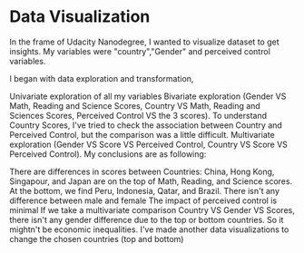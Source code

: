 # Data Visualization
In the frame of Udacity Nanodegree, I wanted to visualize dataset to get insights. My variables were "country","Gender" and perceived control variables.

I began with data exploration and transformation,

Univariate exploration of all my variables
Bivariate exploration (Gender VS Math, Reading and Science Scores, Country VS Math, Reading and Sciences Scores, Perceived Control VS the 3 scores). To understand Country Scores, I've tried to check the association between Country and Perceived Control, but the comparison was a little difficult.
Multivariate exploration (Gender VS Score VS Perceived Control, Country VS Score VS Perceived Control).
My conclusions are as following:

There are differences in scores between Countries: China, Hong Kong, Singapour, and Japan are on the top of Math, Reading, and Science scores. At the bottom, we find Peru, Indonesia, Qatar, and Brazil.
There isn't any difference between male and female
The impact of perceived control is minimal
If we take a multivariate comparison Country VS Gender VS Scores, there isn't any gender difference due to the top or bottom countries. So it mightn't be economic inequalities.
I've made another data visualizations to change the chosen countries (top and bottom)
